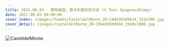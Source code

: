 ```yaml
---
title: 2021.08.03 - 蒙特城堡，意大利普利亚大区 (© Toni Spagone/Alamy)
date: 2021.08.03 00:00:00
cover_index: /images/thumbs/CasteldelMonte_ZH-CN4436589634_533x300.jpg
cover_detail: /images/CasteldelMonte_ZH-CN4436589634_1920x1080.jpg
---
```


![CasteldelMonte](/images/CasteldelMonte_ZH-CN4436589634_1920x1080.jpg)
